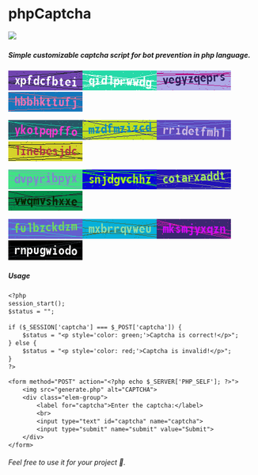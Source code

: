 # phpCaptcha

![](https://hits.seeyoufarm.com/api/count/incr/badge.svg?url=https%3A%2F%2Fgithub.com%2Farshetamine%2FphpCaptcha&count_bg=%23ab7def&title_bg=%23555555&icon=&icon_color=%23E7E7E7&title=hits&edge_flat=false)

##### Simple customizable captcha script for bot prevention in php language.

![](.screenshots/1.png)![](.screenshots/2.png)![](.screenshots/3.png)![](.screenshots/4.png)

![](.screenshots/5.png)![](.screenshots/6.png)![](.screenshots/7.png)![](.screenshots/8.png)

![](.screenshots/9.png)![](.screenshots/10.png)![](.screenshots/11.png)![](.screenshots/12.png)

![](.screenshots/13.png)![](.screenshots/14.png)![](.screenshots/15.png)![](.screenshots/16.png)

##### Usage  

```
<?php
session_start();
$status = "";

if ($_SESSION['captcha'] === $_POST['captcha']) {
    $status = "<p style='color: green;'>Captcha is correct!</p>";
} else {
    $status = "<p style='color: red;'>Captcha is invalid!</p>";
}
?>
```

```
<form method="POST" action="<?php echo $_SERVER['PHP_SELF']; ?>">
    <img src="generate.php" alt="CAPTCHA">
    <div class="elem-group">
        <label for="captcha">Enter the captcha:</label>
        <br>
        <input type="text" id="captcha" name="captcha">
        <input type="submit" name="submit" value="Submit">
    </div>
</form>
```
###### Feel free to use it for your project 🥰.
